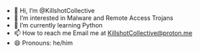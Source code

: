 - 👋 Hi, I’m @KillshotCollective
- 👀 I’m interested in Malware and Remote Access Trojans
- 🌱 I’m currently learning Python
- 📫 How to reach me Email me at KillshotCollective@proton.me
- 😄 Pronouns: he/him
  

<!---
KillshotCollective/KillshotCollective is a ✨ special ✨ repository because its `README.md` (this file) appears on your GitHub profile.
You can click the Preview link to take a look at your changes.
--->
